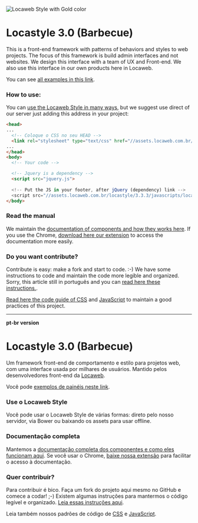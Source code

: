 
![Locaweb Style with Gold color](http://i.imgur.com/3mBJPr4.png "Locaweb Style")


# Locastyle 3.0 (Barbecue)
This is a front-end framework with patterns of behaviors and styles to web projects. The focus of this framework is build admin interfaces and not websites. We design this interface with a team of UX and Front-end. We also use this interface in our own products here in Locaweb.

You can see [all examples in this link](http://locaweb.github.io/locawebstyle/documentacao/exemplos/).

### How to use:
You can [use the Locaweb Style in many ways](http://localhost:4567/documentacao/introducao/), but we suggest use direct of our server just adding this address in your project:

```html
<head>
...
  <!-- Coloque o CSS no seu HEAD -->
  <link rel="stylesheet" type="text/css" href="//assets.locaweb.com.br/locastyle/3.3.3/stylesheets/locastyle.css">
...
</head>
<body>
  <!-- Your code -->

  <!-- Jquery is a dependency -->
  <script src="jquery.js">
  
  <!-- Put the JS in your footer, after jQuery (dependency) link -->
  <script src="//assets.locaweb.com.br/locastyle/3.3.3/javascripts/locastyle.js"></script>
</body>
```

### Read the manual
We maintain the [documentation of components and how they works here](http://locaweb.github.io/locawebstyle/documentacao/introducao/). If you use the Chrome, [download here our extension](http://locaweb.github.io/locawebstyle/documentacao/introducao/chrome/) to access the documentation more easily.

### Do you want contribute?
Contribute is easy: make a fork and start to code. :-)
We have some instructions to code and maintain the code more legible and organized. Sorry, this article still in português and you can [read here these instructions.](http://locaweb.github.io/locawebstyle/documentacao/introducao/contribua/).

[Read here the code guide of CSS](http://locaweb.github.io/locawebstyle/documentacao/praticas/css/) and [JavaScript](http://locaweb.github.io/locawebstyle/documentacao/praticas/javascript/) to maintain a good practices of this project.

---
**pt-br version**

# Locastyle 3.0 (Barbecue)
Um framework front-end de comportamento e estilo para projetos web, com uma interface usada por milhares de usuários. Mantido pelos desenvolvedores front-end da [Locaweb](http://locaweb.com.br/).

Você pode [exemplos de painéis neste link](http://locaweb.github.io/locawebstyle/documentacao/exemplos/).

### Use o Locaweb Style
Você pode usar o Locaweb Style de várias formas: direto pelo nosso servidor, via Bower ou baixando os assets para usar offline.

### Documentação completa
Mantemos a [documentação completa dos componentes e como eles funcionam aqui](http://locaweb.github.io/locawebstyle/documentacao/introducao/). Se você usar o Chrome, [baixe nossa extensão](http://locaweb.github.io/locawebstyle/documentacao/introducao/chrome/) para facilitar o acesso à documentação.

### Quer contribuir?
Para contribuir é bico. Faça um fork do projeto aqui mesmo no GitHub e comece a codar! ;-)
Existem algumas instruções para mantermos o código legível e organizado. [Leia essas instruções aqui](http://locaweb.github.io/locawebstyle/documentacao/introducao/contribua/).

Leia também nossos padrões de código de [CSS](http://locaweb.github.io/locawebstyle/documentacao/praticas/css/) e [JavaScript](http://locaweb.github.io/locawebstyle/documentacao/praticas/javascript/).
